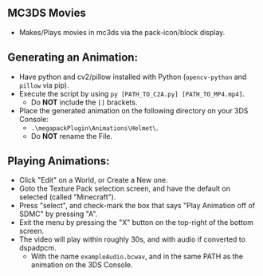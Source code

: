 ## MC3DS Movies
- Makes/Plays movies in mc3ds via the pack-icon/block display.


## Generating an Animation:
- Have python and cv2/pillow installed with Python (`opencv-python` and `pillow` via pip).
- Execute the script by using `py [PATH_TO_C2A.py] [PATH_TO_MP4.mp4]`.
  - Do **NOT** include the `[]` brackets.
- Place the generated animation on the following directory on your 3DS Console: 
  - `.\megapackPlugin\Animations\Helmet\`.
  - Do **NOT** rename the File.

## Playing Animations:
- Click "Edit" on a World, or Create a New one.
- Goto the Texture Pack selection screen, and have the default on selected (called "Minecraft").
- Press "select", and check-mark the box that says "Play Animation off of SDMC" by pressing "A".
- Exit the menu by pressing the "X" button on the top-right of the bottom screen.
- The video will play within roughly 30s, and with audio if converted to dspadpcm.
  - With the name `exampleAudio.bcwav`, and in the same PATH as the animation on the 3DS Console.
